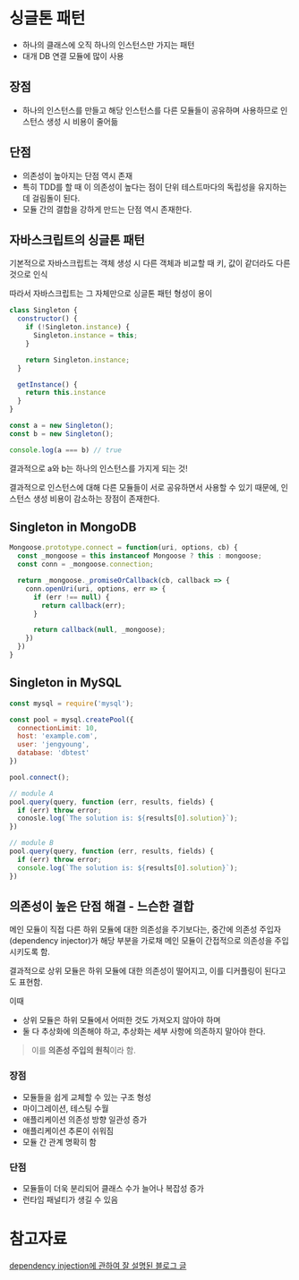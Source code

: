# 싱글톤 패턴

+ 하나의 클래스에 오직 하나의 인스턴스만 가지는 패턴
+ 대개 DB 연결 모듈에 많이 사용

## 장점

+ 하나의 인스턴스를 만들고 해당 인스턴스를 다른 모듈들이 공유하며 사용하므로 인스턴스 생성 시 비용이 줄어듦

## 단점

+ 의존성이 높아지는 단점 역시 존재
+ 특히 TDD를 할 때 이 의존성이 높다는 점이 단위 테스트마다의 독립성을 유지하는데 걸림돌이 된다.
+ 모듈 간의 결합을 강하게 만드는 단점 역시 존재한다.

## 자바스크립트의 싱글톤 패턴

기본적으로 자바스크립트는 객체 생성 시 다른 객체과 비교할 때 키, 값이 같더라도 다른 것으로 인식

따라서 자바스크립트는 그 자체만으로 싱글톤 패턴 형성이 용이

```js
class Singleton {
  constructor() {
    if (!Singleton.instance) {
      Singleton.instance = this;
    }

    return Singleton.instance;
  }

  getInstance() {
    return this.instance
  }
}

const a = new Singleton();
const b = new Singleton();

console.log(a === b) // true
```

결과적으로 a와 b는 하나의 인스턴스를 가지게 되는 것!

결과적으로 인스턴스에 대해 다른 모듈들이 서로 공유하면서 사용할 수 있기 때문에, 인스턴스 생성 비용이 감소하는 장점이 존재한다.

## Singleton in MongoDB

```js
Mongoose.prototype.connect = function(uri, options, cb) {
  const _mongoose = this instanceof Mongoose ? this : mongoose;
  const conn = _mongoose.connection;

  return _mongoose._promiseOrCallback(cb, callback => {
    conn.openUri(uri, options, err => {
      if (err !== null) {
        return callback(err);
      }

      return callback(null, _mongoose);
    })
  })
}
```

## Singleton in MySQL
```js
const mysql = require('mysql');

const pool = mysql.createPool({
  connectionLimit: 10, 
  host: 'example.com',
  user: 'jengyoung',
  database: 'dbtest'
})

pool.connect();

// module A
pool.query(query, function (err, results, fields) {
  if (err) throw error;
  conosle.log(`The solution is: ${results[0].solution}`);
})

// module B
pool.query(query, function (err, results, fields) {
  if (err) throw error;
  console.log(`The solution is: ${results[0].solution}`);
})
```

## 의존성이 높은 단점 해결 - 느슨한 결합

메인 모듈이 직접 다른 하위 모듈에 대한 의존성을 주기보다는, 중간에 의존성 주입자(dependency injector)가 해당 부분을 가로채 메인 모듈이 간접적으로 의존성을 주입시키도록 함.

결과적으로 상위 모듈은 하위 모듈에 대한 의존성이 떨어지고, 이를 디커플링이 된다고도 표현함.

이때   
+ 상위 모듈은 하위 모듈에서 어떠한 것도 가져오지 않아야 하며
+ 둘 다 추상화에 의존해야 하고, 추상화는 세부 사항에 의존하지 말아야 한다.

> 이를 **의존성 주입의 원칙**이라 함.
### 장점

+ 모듈들을 쉽게 교체할 수 있는 구조 형성
+ 마이그레이션, 테스팅 수월
+ 애플리케이션 의존성 방향 일관성 증가
+ 애플리케이션 추론이 쉬워짐
+ 모듈 간 관계 명확히 함
  
### 단점
+ 모듈들이 더욱 분리되어 클래스 수가 늘어나 복잡성 증가
+ 런타임 패널티가 생길 수 있음


# 참고자료

[dependency injection에 관하여 잘 설명된 블로그 글](https://tecoble.techcourse.co.kr/post/2021-04-27-dependency-injection/)

